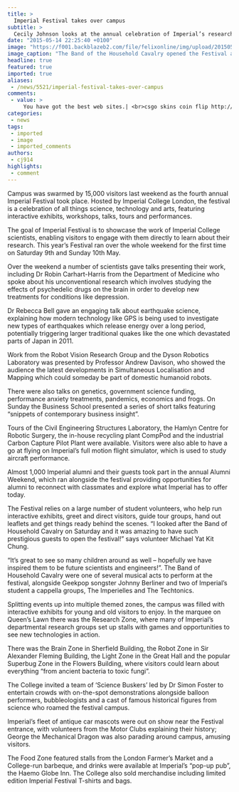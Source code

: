 ```yaml
---
title: >
  Imperial Festival takes over campus
subtitle: >
  Cecily Johnson looks at the annual celebration of Imperial’s research
date: "2015-05-14 22:25:40 +0100"
image: "https://f001.backblazeb2.com/file/felixonline/img/upload/201505142324-cj914-imperial_festival_by_john_cairns_9.5.15-30-copy.jpg"
image_caption: "The Band of the Household Cavalry opened the Festival at 12PM on Saturday, with a fanfare on horseback and marching band"
headline: true
featured: true
imported: true
aliases:
 - /news/5521/imperial-festival-takes-over-campus
comments:
 - value: >
     You have got the best web sites.| <br>csgo skins coin flip http://need-help.org/27415/buy-nba-2k16-vc-somebody-who-shouldnt-be-familiar,You're a very helpful web site; could not make it without ya! <br>madden 17 coins http://www.loukado.com/blogs/post/18083#sthash.UBcFfWrb.SJi1Euko.dpbs
categories:
 - news
tags:
 - imported
 - image
 - imported_comments
authors:
 - cj914
highlights:
 - comment
---
```


Campus was swarmed by 15,000 visitors last weekend as the fourth annual Imperial Festival took place. Hosted by Imperial College London, the festival is a celebration of all things science, technology and arts, featuring interactive exhibits, workshops, talks, tours and performances.

The goal of Imperial Festival is to showcase the work of Imperial College scientists, enabling visitors to engage with them directly to learn about their research. This year’s Festival ran over the whole weekend for the first time on Saturday 9th and Sunday 10th May.

Over the weekend a number of scientists gave talks presenting their work, including Dr Robin Carhart-Harris from the Department of Medicine who spoke about his unconventional research which involves studying the effects of psychedelic drugs on the brain in order to develop new treatments for conditions like depression.

Dr Rebecca Bell gave an engaging talk about earthquake science, explaining how modern technology like GPS is being used to investigate new types of earthquakes which release energy over a long period, potentially triggering larger traditional quakes like the one which devastated parts of Japan in 2011.

Work from the Robot Vision Research Group and the Dyson Robotics Laboratory was presented by Professor Andrew Davison, who showed the audience the latest developments in Simultaneous Localisation and Mapping which could someday be part of domestic humanoid robots.

There were also talks on genetics, government science funding, performance anxiety treatments, pandemics, economics and frogs. On Sunday the Business School presented a series of short talks featuring “snippets of contemporary business insight”.

Tours of the Civil Engineering Structures Laboratory, the Hamlyn Centre for Robotic Surgery, the in-house recycling plant CompPod and the industrial Carbon Capture Pilot Plant were available. Visitors were also able to have a go at flying on Imperial’s full motion flight simulator, which is used to study aircraft performance.

Almost 1,000 Imperial alumni and their guests took part in the annual Alumni Weekend, which ran alongside the festival providing opportunities for alumni to reconnect with classmates and explore what Imperial has to offer today.

The Festival relies on a large number of student volunteers, who help run interactive exhibits, greet and direct visitors, guide tour groups, hand out leaflets and get things ready behind the scenes. “I looked after the Band of Household Cavalry on Saturday and it was amazing to have such prestigious guests to open the festival!” says volunteer Michael Yat Kit Chung.

“It’s great to see so many children around as well – hopefully we have inspired them to be future scientists and engineers!”. The Band of Household Cavalry were one of several musical acts to perform at the festival, alongside Geekpop songster Johnny Berliner and two of Imperial’s student a cappella groups, The Imperielles and The Techtonics.

Splitting events up into multiple themed zones, the campus was filled with interactive exhibits for young and old visitors to enjoy. In the marquee on Queen’s Lawn there was the Research Zone, where many of Imperial’s departmental research groups set up stalls with games and opportunities to see new technologies in action.

There was the Brain Zone in Sherfield Building, the Robot Zone in Sir Alexander Fleming Building, the Light Zone in the Great Hall and the popular Superbug Zone in the Flowers Building, where visitors could learn about everything “from ancient bacteria to toxic fungi”.

The College invited a team of ‘Science Buskers’ led by Dr Simon Foster to entertain crowds with on-the-spot demonstrations alongside balloon performers, bubbleologists and a cast of famous historical figures from science who roamed the festival campus.

Imperial’s fleet of antique car mascots were out on show near the Festival entrance, with volunteers from the Motor Clubs explaining their history; George the Mechanical Dragon was also parading around campus, amusing visitors.

The Food Zone featured stalls from the London Farmer’s Market and a College-run barbeque, and drinks were available at Imperial’s “pop-up pub”, the Haemo Globe Inn. The College also sold merchandise including limited edition Imperial Festival T-shirts and bags.
